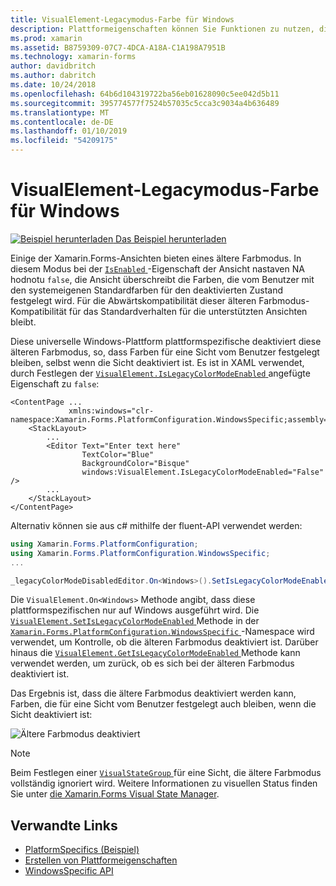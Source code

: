 ```yaml
---
title: VisualElement-Legacymodus-Farbe für Windows
description: Plattformeigenschaften können Sie Funktionen zu nutzen, die nur auf einer bestimmten Plattform verfügbar ist ohne die Implementierung der benutzerdefinierten Renderern und Effekte. In diesem Artikel wird erläutert, wie die Windows-Plattform-spezifische zu nutzen, der den alten Farbmodus Xamarin.Forms deaktiviert wird.
ms.prod: xamarin
ms.assetid: B8759309-07C7-4DCA-A18A-C1A198A7951B
ms.technology: xamarin-forms
author: davidbritch
ms.author: dabritch
ms.date: 10/24/2018
ms.openlocfilehash: 64b6d104319722ba56eb01628090c5ee042d5b11
ms.sourcegitcommit: 395774577f7524b57035c5cca3c9034a4b636489
ms.translationtype: MT
ms.contentlocale: de-DE
ms.lasthandoff: 01/10/2019
ms.locfileid: "54209175"
---
```

# <a name="visualelement-legacy-color-mode-on-windows"></a>VisualElement-Legacymodus-Farbe für Windows

[![Beispiel herunterladen](~/media/shared/download.png) Das Beispiel herunterladen](https://developer.xamarin.com/samples/xamarin-forms/userinterface/platformspecifics/)

Einige der Xamarin.Forms-Ansichten bieten eines ältere Farbmodus. In diesem Modus bei der [ `IsEnabled` ](xref:Xamarin.Forms.VisualElement.IsEnabled) -Eigenschaft der Ansicht nastaven NA hodnotu `false`, die Ansicht überschreibt die Farben, die vom Benutzer mit den systemeigenen Standardfarben für den deaktivierten Zustand festgelegt wird. Für die Abwärtskompatibilität dieser älteren Farbmodus-Kompatibilität für das Standardverhalten für die unterstützten Ansichten bleibt.

Diese universelle Windows-Plattform plattformspezifische deaktiviert diese älteren Farbmodus, so, dass Farben für eine Sicht vom Benutzer festgelegt bleiben, selbst wenn die Sicht deaktiviert ist. Es ist in XAML verwendet, durch Festlegen der [ `VisualElement.IsLegacyColorModeEnabled` ](xref:Xamarin.Forms.PlatformConfiguration.WindowsSpecific.VisualElement.IsLegacyColorModeEnabledProperty) angefügte Eigenschaft zu `false`:

```xaml
<ContentPage ...
             xmlns:windows="clr-namespace:Xamarin.Forms.PlatformConfiguration.WindowsSpecific;assembly=Xamarin.Forms.Core">
    <StackLayout>
        ...
        <Editor Text="Enter text here"
                TextColor="Blue"
                BackgroundColor="Bisque"
                windows:VisualElement.IsLegacyColorModeEnabled="False" />
        ...
    </StackLayout>
</ContentPage>
```

Alternativ können sie aus c# mithilfe der fluent-API verwendet werden:

```csharp
using Xamarin.Forms.PlatformConfiguration;
using Xamarin.Forms.PlatformConfiguration.WindowsSpecific;
...

_legacyColorModeDisabledEditor.On<Windows>().SetIsLegacyColorModeEnabled(false);
```

Die `VisualElement.On<Windows>` Methode angibt, dass diese plattformspezifischen nur auf Windows ausgeführt wird. Die [ `VisualElement.SetIsLegacyColorModeEnabled` ](xref:Xamarin.Forms.PlatformConfiguration.WindowsSpecific.VisualElement.SetIsLegacyColorModeEnabled(Xamarin.Forms.IPlatformElementConfiguration{Xamarin.Forms.PlatformConfiguration.Windows,Xamarin.Forms.VisualElement},System.Boolean)) Methode in der [ `Xamarin.Forms.PlatformConfiguration.WindowsSpecific` ](xref:Xamarin.Forms.PlatformConfiguration.WindowsSpecific) -Namespace wird verwendet, um Kontrolle, ob die älteren Farbmodus deaktiviert ist. Darüber hinaus die [ `VisualElement.GetIsLegacyColorModeEnabled` ](xref:Xamarin.Forms.PlatformConfiguration.WindowsSpecific.VisualElement.GetIsLegacyColorModeEnabled(Xamarin.Forms.IPlatformElementConfiguration{Xamarin.Forms.PlatformConfiguration.Windows,Xamarin.Forms.VisualElement})) Methode kann verwendet werden, um zurück, ob es sich bei der älteren Farbmodus deaktiviert ist.

Das Ergebnis ist, dass die ältere Farbmodus deaktiviert werden kann, Farben, die für eine Sicht vom Benutzer festgelegt auch bleiben, wenn die Sicht deaktiviert ist:

![](legacy-color-mode-images/legacy-color-mode-disabled.png "Ältere Farbmodus deaktiviert")

> [!NOTE]
> Beim Festlegen einer [ `VisualStateGroup` ](xref:Xamarin.Forms.VisualStateGroup) für eine Sicht, die ältere Farbmodus vollständig ignoriert wird. Weitere Informationen zu visuellen Status finden Sie unter [die Xamarin.Forms Visual State Manager](~/xamarin-forms/user-interface/visual-state-manager.md).

## <a name="related-links"></a>Verwandte Links

- [PlatformSpecifics (Beispiel)](https://developer.xamarin.com/samples/xamarin-forms/userinterface/platformspecifics/)
- [Erstellen von Plattformeigenschaften](~/xamarin-forms/platform/platform-specifics/index.md#creating-platform-specifics)
- [WindowsSpecific API](xref:Xamarin.Forms.PlatformConfiguration.WindowsSpecific)
